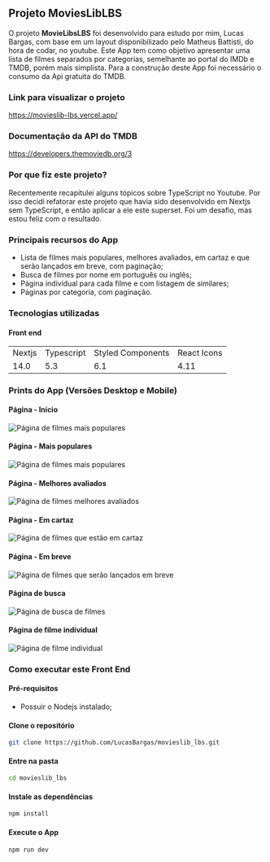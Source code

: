## Projeto MoviesLibLBS
O projeto **MovieLibsLBS** foi desenvolvido para estudo por mim, Lucas Bargas, com base em um layout disponibilizado pelo Matheus Battisti, do hora de codar, no youtube. Este App tem como objetivo apresentar uma lista de filmes separados por categorias, semelhante ao portal do IMDb e TMDB, porém mais simplista. Para a construção deste App foi necessário o consumo da Api gratuita do TMDB.

### Link para visualizar o projeto
<https://movieslib-lbs.vercel.app/>

### Documentação da API do TMDB
<https://developers.themoviedb.org/3>

### Por que fiz este projeto?
Recentemente recapitulei alguns tópicos sobre TypeScript no Youtube. Por isso decidi refatorar este projeto que havia sido desenvolvido em Nextjs sem TypeScript, e então aplicar a ele este superset. Foi um desafio, mas estou feliz com o resultado.

### Principais recursos do App
* Lista de filmes mais populares, melhores avaliados, em cartaz e que serão lançados em breve, com paginação;
* Busca de filmes por nome em português ou inglês;
* Página individual para cada filme e com listagem de similares;
* Páginas por categoria, com paginação.

### Tecnologias utilizadas
#### Front end
<table>
  <tr>
    <td>Nextjs</td>
    <td>Typescript</td>
    <td>Styled Components</td>
    <td>React Icons</td>
  </tr>
  <tr>
    <td>14.0</td>
    <td>5.3</td>
    <td>6.1</td>
    <td>4.11</td>
  <tr>
</table>

### Prints do App (Versões Desktop e Mobile)

#### Página - Início
<img alt="Página de filmes mais populares" src="https://github.com/LucasBargas/movies_lib_lbs/assets/76006347/91efc815-db50-46fd-a534-6ce087f245f9">

#### Página - Mais populares
<img alt="Página de filmes mais populares" src="https://github.com/LucasBargas/movies_lib_lbs/assets/76006347/61c7e97f-5639-4695-b2a0-6503500f04cf">

#### Página - Melhores avaliados
<img alt="Página de filmes melhores avaliados" src="https://github.com/LucasBargas/movies_lib_lbs/assets/76006347/88991558-aafe-4eab-bc7a-c2fbaabcebee">

#### Página - Em cartaz
<img alt="Página de filmes que estão em cartaz" src="https://github.com/LucasBargas/movies_lib_lbs/assets/76006347/b196d3d5-f241-4170-9a8d-f731418dcf04">

#### Página - Em breve
<img alt="Página de filmes que serão lançados em breve" src="https://github.com/LucasBargas/movies_lib_lbs/assets/76006347/c45239c0-3bc6-40b2-8582-382ebfa2f6a9">

#### Página de busca
<img alt="Página de busca de filmes" src="https://github.com/LucasBargas/movies_lib_lbs/assets/76006347/4e23f5bd-9c02-4a29-b692-e76438ba340f">

#### Página de filme individual
<img alt="Página de filme individual" src="https://github.com/LucasBargas/movies_lib_lbs/assets/76006347/e5f6e63d-f559-4590-b4bc-5e523d5da25f">

### Como executar este Front End

#### Pré-requisitos
* Possuir o Nodejs instalado;

#### Clone o repositório
```bash
git clone https://github.com/LucasBargas/movieslib_lbs.git
```
#### Entre na pasta
```bash
cd movieslib_lbs
```
#### Instale as dependências
```bash
npm install
```
#### Execute o App
```bash
npm run dev
```

